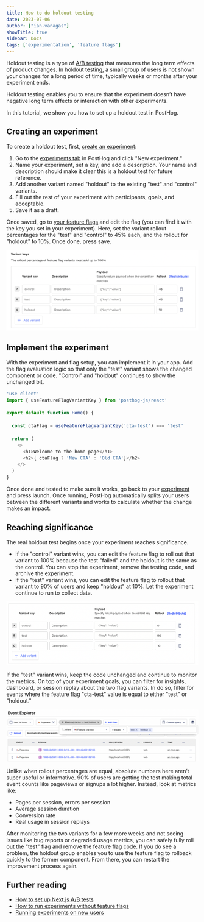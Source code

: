 ```yaml
---
title: How to do holdout testing
date: 2023-07-06
author: ["ian-vanagas"]
showTitle: true
sidebar: Docs
tags: ['experimentation', 'feature flags']
---    
```


Holdout testing is a type of [A/B testing](/docs/experiments) that measures the long term effects of product changes. In holdout testing, a small group of users is not shown your changes for a long period of time, typically weeks or months after your experiment ends.

Holdout testing enables you to ensure that the experiment doesn’t have negative long term effects or interaction with other experiments.

In this tutorial, we show you how to set up a holdout test in PostHog.

## Creating an experiment

To create a holdout test, first, [create an experiment](/docs/experiments/manual#how-to-create-an-experiment-in-posthog):

1. Go to the [experiments tab](https://app.posthog.com/experiments) in PostHog and click "New experiment." 
2. Name your experiment, set a key, and add a description. Your name and description should make it clear this is a holdout test for future reference. 
3. Add another variant named "holdout" to the existing "test" and "control" variants. 
4. Fill out the rest of your experiment with participants, goals, and acceptable. 
5. Save it as a draft.

Once saved, go to [your feature flags](https://app.posthog.com/feature_flags) and edit the flag (you can find it with the key you set in your experiment). Here, set the variant rollout percentages for the "test" and "control" to 45% each, and the rollout for "holdout" to 10%. Once done, press save.

![Original split feature flags](../images/tutorials/holdout-testing/split.png)

## Implement the experiment

With the experiment and flag setup, you can implement it in your app. Add the flag evaluation logic so that only the "test" variant shows the changed component or code. "Control" and "holdout" continues to show the unchanged bit.

```js
'use client'
import { useFeatureFlagVariantKey } from 'posthog-js/react'

export default function Home() {

  const ctaFlag = useFeatureFlagVariantKey('cta-test') === 'test'

  return (
    <>
      <h1>Welcome to the home page</h1>
      <h2>{ ctaFlag ? 'New CTA' : 'Old CTA'}</h2>
    </>
  )
}
```

Once done and tested to make sure it works, go back to your [experiment](https://app.posthog.com/experiments) and press launch. Once running, PostHog automatically splits your users between the different variants and works to calculate whether the change makes an impact. 

## Reaching significance

The real holdout test begins once your experiment reaches significance.

- If the "control" variant wins, you can edit the feature flag to roll out that variant to 100% because the test "failed" and the holdout is the same as the control. You can stop the experiment, remove the testing code, and archive the experiment.
- If the "test" variant wins, you can edit the feature flag to rollout that variant to 90% of users and keep "holdout" at 10%. Let the experiment continue to run to collect data.

![Holdout split feature flags](../images/tutorials/holdout-testing/holdout.png)

If the "test" variant wins, keep the code unchanged and continue to monitor the metrics. On top of your experiment goals, you can filter for insights, dashboard, or session replay about the two flag variants. In do so, filter for events where the feature flag "cta-test" value is equal to either "test" or "holdout." 

![Filter for flag analytics](../images/tutorials/holdout-testing/filter.png)

Unlike when rollout percentages are equal, absolute numbers here aren’t super useful or informative. 90% of users are getting the test making total event counts like pageviews or signups a lot higher. Instead, look at metrics like:

- Pages per session, errors per session
- Average session duration
- Conversion rate
- Real usage in session replays

After monitoring the two variants for a few more weeks and not seeing issues like bug reports or degraded usage metrics, you can safely fully roll out the "test" flag and remove the feature flag code. If you do see a problem, the holdout group enables you to use the feature flag to rollback quickly to the former component. From there, you can restart the improvement process again.

## Further reading

- [How to set up Next.js A/B tests](/tutorials/nextjs-ab-tests)
- [How to run experiments without feature flags](/docs/experiments/running-experiments-without-feature-flags)
- [Running experiments on new users](/tutorials/new-user-experiments)
